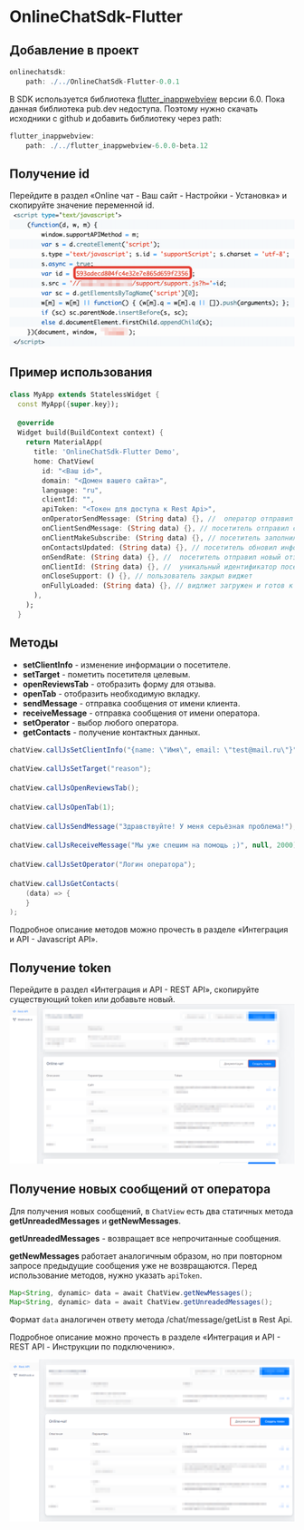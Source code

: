# OnlineChatSdk-Flutter

## Добавление в проект
```groovy
onlinechatsdk:
    path: ./../OnlineChatSdk-Flutter-0.0.1
```

В SDK используется библиотека [flutter_inappwebview](https://github.com/pichillilorenzo/flutter_inappwebview) версии 6.0. Пока данная библиотека pub.dev недоступа. Поэтому нужно скачать исходники с github и добавить библиотеку через path:

```groovy
flutter_inappwebview:
    path: ./../flutter_inappwebview-6.0.0-beta.12
```

## Получение id
Перейдите в раздел «Online чат - Ваш сайт - Настройки - Установка» и скопируйте значение переменной id.
![](https://github.com/bekannax/OnlineChatSdk-Android/blob/master/images/2019-03-21_16-53-28.png?raw=true)

## Пример использования
```dart
class MyApp extends StatelessWidget {
  const MyApp({super.key});

  @override
  Widget build(BuildContext context) {
    return MaterialApp(
      title: 'OnlineChatSdk-Flutter Demo',
      home: ChatView(
        id: "<Ваш id>",
        domain: "<Домен вашего сайта>",
        language: "ru",
        clientId: "",
        apiToken: "<Токен для доступа к Rest Api>",
        onOperatorSendMessage: (String data) {}, //  оператор отправил сообщение посетителю.
        onClientSendMessage: (String data) {}, // посетитель отправил сообщение оператору
        onClientMakeSubscribe: (String data) {}, // посетитель заполнил форму
        onContactsUpdated: (String data) {}, // посетитель обновил информацию о себе
        onSendRate: (String data) {}, //  посетитель отправил новый отзыв
        onClientId: (String data) {}, //  уникальный идентификатор посетителя
        onCloseSupport: () {}, // пользователь закрыл виджет
        onFullyLoaded: (String data) {}, // видлжет загружен и готов к работае
      ),
    );
  }
```
## Методы
 * **setClientInfo** - изменение информации о посетителе.
 * **setTarget** - пометить посетителя целевым.
 * **openReviewsTab** - отобразить форму для отзыва.
 * **openTab** - отобразить необходимую вкладку.
 * **sendMessage** - отправка сообщения от имени клиента.
 * **receiveMessage** - отправка сообщения от имени оператора.
 * **setOperator** - выбор любого оператора.
 * **getContacts** - получение контактных данных.

```java
chatView.callJsSetClientInfo("{name: \"Имя\", email: \"test@mail.ru\"}");

chatView.callJsSetTarget("reason");

chatView.callJsOpenReviewsTab();

chatView.callJsOpenTab(1);

chatView.callJsSendMessage("Здравствуйте! У меня серьёзная проблема!");

chatView.callJsReceiveMessage("Мы уже спешим на помощь ;)", null, 2000);

chatView.callJsSetOperator("Логин оператора");

chatView.callJsGetContacts(
    (data) => {
    }
);
```
Подробное описание методов можно прочесть в разделе «Интеграция и API - Javascript API».

## Получение token
Перейдите в раздел «Интеграция и API - REST API», скопируйте существующий token или добавьте новый.
![](https://github.com/bekannax/OnlineChatSdk-Android/blob/master/images/2022-11-11_20-54-36.png?raw=true)

## Получение новых сообщений от оператора
Для получения новых сообщений, в `ChatView` есть два статичных метода **getUnreadedMessages** и **getNewMessages**.

**getUnreadedMessages** - возвращает все непрочитанные сообщения.

**getNewMessages** работает аналогичным образом, но при повторном запросе предыдущие сообщения уже не возвращаются.
Перед использование методов, нужно указать `apiToken`.

```java
Map<String, dynamic> data = await ChatView.getNewMessages();
Map<String, dynamic> data = await ChatView.getUnreadedMessages();
```
Формат `data` аналогичен ответу метода /chat/message/getList в Rest Api.

Подробное описание можно прочесть в разделе «Интеграция и API - REST API - Инструкции по подключению».

![](https://github.com/bekannax/OnlineChatSdk-Android/blob/master/images/2022-11-11_20-55-08.png?raw=true)